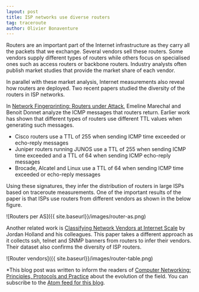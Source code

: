 ```yaml
---
layout: post
title: ISP networks use diverse routers 
tag: traceroute
author: Olivier Bonaventure
---
```


Routers are an important part of the Internet infrastructure as they
carry all the packets that we exchange. Several vendors sell these routers.
Some vendors supply different types of routers while others focus on
specialised ones such as access routers or backbone routers. Industry analysts
often publish market studies that provide the market share of each vendor.

In parallel with these market analysis, Internet measurements also reveal how
routers are deployed. Two recent papers studied the diversity of the routers
in ISP networks.

In [Network Fingerprinting: Routers under Attack](https://orbi.uliege.be/handle/2268/248733), Emeline Marechal and Benoit Donnet analyze the ICMP messages that routers return. Earlier work has shown that different types of routers use different TTL values when generating such messages.

 - Cisco routers use a TTL of 255 when sending ICMP time exceeded or echo-reply messages
 - Juniper routers running JUNOS use a TTL of 255 when sending ICMP time exceeded and a TTL of 64 when sending ICMP echo-reply messages
 - Brocade, Alcatel and Linux use a TTL of 64 when sending ICMP time exceeded or echo-reply messages

Using these signatures, they infer the distribution of routers in large ISPs based on traceroute measurements. One of the important results of the paper is that ISPs use routers from different vendors as shown in the below figure.

![Routers per AS]({{ site.baseurl}}/images/router-as.png)

Another related work is [Classifying Network Vendors at Internet Scale](https://arxiv.org/abs/2006.13086) by Jordan Holland and his colleagues. This paper takes a different approach as it collects ssh, telnet and SNMP banners from routers to infer their vendors. Their dataset also confirms the diversity of ISP routers.

![Router vendors]({{ site.baseurl}}/images/router-table.png)


*This blog post was written to inform the readers of [Computer Networking: Principles, Protocols and Practice](https://www.computer-networking.info) about the evolution of the field. You can subscribe to the [Atom feed for this blog](http://blog.computer-networking.info/feed.xml).